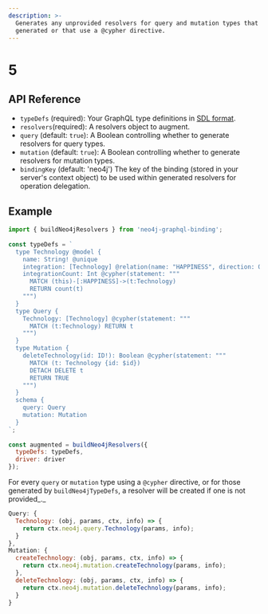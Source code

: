 ```yaml
---
description: >-
  Generates any unprovided resolvers for query and mutation types that are
  generated or that use a @cypher directive.
---
```


# 5

## API Reference

* `typeDefs` \(required\): Your GraphQL type definitions in [SDL format](https://www.prisma.io/blog/graphql-sdl-schema-definition-language-6755bcb9ce51/).  
* `resolvers`\(required\): A resolvers object to augment.  
* `query` \(default: `true`\): A Boolean controlling whether to generate resolvers for query types.  
* `mutation` \(default: `true`\): A Boolean controlling whether to generate resolvers for mutation types.  
* `bindingKey` \(default: 'neo4j'\) The key of the binding \(stored in your server's context object\) to be used within generated resolvers for operation delegation.

## Example

```javascript
import { buildNeo4jResolvers } from 'neo4j-graphql-binding';
​
const typeDefs = `
  type Technology @model {
    name: String! @unique
    integration: [Technology] @relation(name: "HAPPINESS", direction: OUT)
    integrationCount: Int @cypher(statement: """ 
      MATCH (this)-[:HAPPINESS]->(t:Technology)
      RETURN count(t)
    """)
  }
  type Query {
    Technology: [Technology] @cypher(statement: """
      MATCH (t:Technology) RETURN t
    """)
  }
  type Mutation {
    deleteTechnology(id: ID!): Boolean @cypher(statement: """
      MATCH (t: Technology {id: $id})
      DETACH DELETE t
      RETURN TRUE
    """)
  }
  schema {
    query: Query
    mutation: Mutation
  }
`;
​
const augmented = buildNeo4jResolvers({
  typeDefs: typeDefs,
  driver: driver
});
```

For every `query` or `mutation` type using a `@cypher` directive, or for those generated by `buildNeo4jTypeDefs`, a resolver will be created if one is not provided_._

```javascript
Query: {
  Technology: (obj, params, ctx, info) => {
    return ctx.neo4j.query.Technology(params, info);
  }
},
Mutation: {
  createTechnology: (obj, params, ctx, info) => {
    return ctx.neo4j.mutation.createTechnology(params, info);
  },
  deleteTechnology: (obj, params, ctx, info) => {
    return ctx.neo4j.mutation.deleteTechnology(params, info);
  }
}
```

